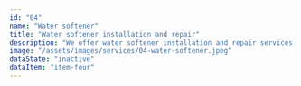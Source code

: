 ```yaml
---
id: "04"
name: "Water softener"
title: "Water softener installation and repair"
description: "We offer water softener installation and repair services to improve the quality of your water, reducing hard water buildup and improving the efficiency of your plumbing system."
image: "/assets/images/services/04-water-softener.jpeg"
dataState: "inactive"
dataItem: "item-four"
---
```

